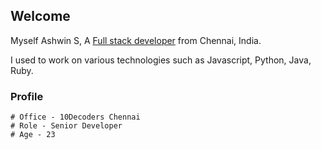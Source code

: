 ## Welcome 

Myself Ashwin S, A [Full stack developer](www.facebook.com/AshwinAchu10) from Chennai, India. 

I used to work on various technologies such as Javascript, Python, Java, Ruby.


### Profile

```
# Office - 10Decoders Chennai
# Role - Senior Developer
# Age - 23


